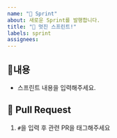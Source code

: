 ```yaml
---
name: "🚀 Sprint"
about: 새로운 Sprint를 발행합니다.
title: "🚀 멋진 스프린트!"
labels: sprint
assignees:
---
```


## 📍내용

- 스프린트 내용을 입력해주세요.

## 📍 Pull Request

1. `#`을 입력 후 관련 PR을 태그해주세요

